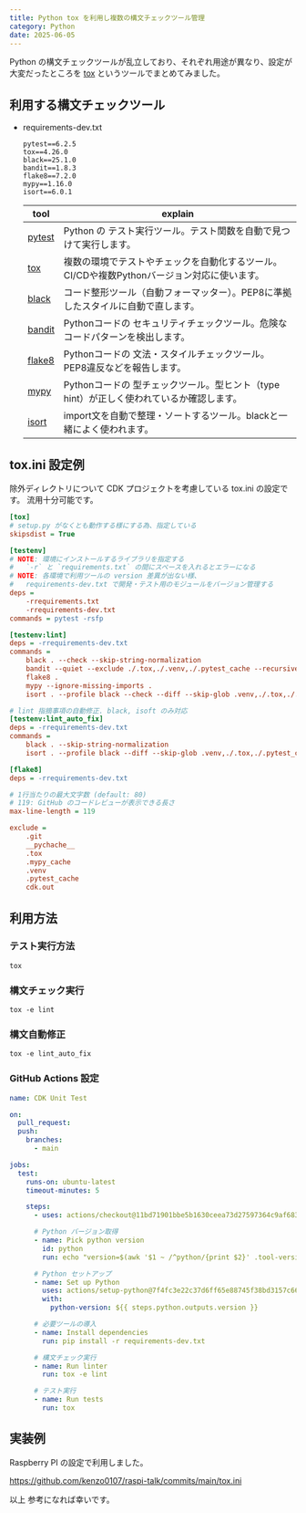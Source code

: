 ```yaml
---
title: Python tox を利用し複数の構文チェックツール管理
category: Python
date: 2025-06-05
---
```


Python の構文チェックツールが乱立しており、それぞれ用途が異なり、設定が大変だったところを [tox](https://tox.wiki/) というツールでまとめてみました。

<!-- more -->

## 利用する構文チェックツール

- requirements-dev.txt

    ```
    pytest==6.2.5
    tox==4.26.0
    black==25.1.0
    bandit==1.8.3
    flake8==7.2.0
    mypy==1.16.0
    isort==6.0.1
    ```

    | tool | explain |
    |---|---|
    | [pytest](https://docs.pytest.org/) | Python の テスト実行ツール。テスト関数を自動で見つけて実行します。 |
    | [tox](https://tox.wiki/) | 複数の環境でテストやチェックを自動化するツール。CI/CDや複数Pythonバージョン対応に使います。 |
    | [black](https://github.com/psf/black) | コード整形ツール（自動フォーマッター）。PEP8に準拠したスタイルに自動で直します。 |
    | [bandit](https://bandit.readthedocs.io/en/latest/) | Pythonコードの セキュリティチェックツール。危険なコードパターンを検出します。 |
    | [flake8](https://flake8.pycqa.org/) | Pythonコードの 文法・スタイルチェックツール。PEP8違反などを報告します。 |
    | [mypy](https://mypy-lang.org) | Pythonコードの 型チェックツール。型ヒント（type hint）が正しく使われているか確認します。 |
    | [isort](https://pycqa.github.io/isort/) | import文を自動で整理・ソートするツール。blackと一緒によく使われます。 |

## tox.ini 設定例

除外ディレクトリについて CDK プロジェクトを考慮している tox.ini の設定です。
流用十分可能です。

```ini
[tox]
# setup.py がなくとも動作する様にする為、指定している
skipsdist = True

[testenv]
# NOTE: 環境にインストールするライブラリを指定する
#   `-r` と `requirements.txt` の間にスペースを入れるとエラーになる
# NOTE: 各環境で利用ツールの version 差異が出ない様、
#   requirements-dev.txt で開発・テスト用のモジュールをバージョン管理する
deps =
    -rrequirements.txt
    -rrequirements-dev.txt
commands = pytest -rsfp

[testenv:lint]
deps = -rrequirements-dev.txt
commands =
    black . --check --skip-string-normalization
    bandit --quiet --exclude ./.tox,./.venv,./.pytest_cache --recursive .
    flake8 .
    mypy --ignore-missing-imports .
    isort . --profile black --check --diff --skip-glob .venv,./.tox,./.pytest_cache

# lint 指摘事項の自動修正. black, isoft のみ対応
[testenv:lint_auto_fix]
deps = -rrequirements-dev.txt
commands =
    black . --skip-string-normalization
    isort . --profile black --diff --skip-glob .venv,./.tox,./.pytest_cache

[flake8]
deps = -rrequirements-dev.txt

# 1行当たりの最大文字数 (default: 80)
# 119: GitHub のコードレビューが表示できる長さ
max-line-length = 119

exclude =
    .git
    __pychache__
    .tox
    .mypy_cache
    .venv
    .pytest_cache
    cdk.out
```

## 利用方法

### テスト実行方法

```shell
tox
```

### 構文チェック実行

```shell
tox -e lint
```

### 構文自動修正

```shell
tox -e lint_auto_fix
```

### GitHub Actions 設定

```yaml
name: CDK Unit Test

on:
  pull_request:
  push:
    branches:
      - main

jobs:
  test:
    runs-on: ubuntu-latest
    timeout-minutes: 5

    steps:
      - uses: actions/checkout@11bd71901bbe5b1630ceea73d27597364c9af683 # v4.2.2

      # Python バージョン取得
      - name: Pick python version
        id: python
        run: echo "version=$(awk '$1 ~ /^python/{print $2}' .tool-versions)" >> $GITHUB_OUTPUT

      # Python セットアップ
      - name: Set up Python
        uses: actions/setup-python@7f4fc3e22c37d6ff65e88745f38bd3157c663f7c # v4.9.1
        with:
          python-version: ${{ steps.python.outputs.version }}

      # 必要ツールの導入
      - name: Install dependencies
        run: pip install -r requirements-dev.txt

      # 構文チェック実行
      - name: Run linter
        run: tox -e lint

      # テスト実行
      - name: Run tests
        run: tox
```

## 実装例

Raspberry PI の設定で利用しました。

https://github.com/kenzo0107/raspi-talk/commits/main/tox.ini

以上
参考になれば幸いです。
